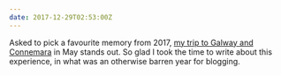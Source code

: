 ```yaml
---
date: 2017-12-29T02:53:00Z
---
```

Asked to pick a favourite memory from 2017, [my trip to Galway and Connemara](https://paulrobertlloyd.com/2017/05/away_to_galway) in May stands out. So glad I took the time to write about this experience, in what was an otherwise barren year for blogging.
